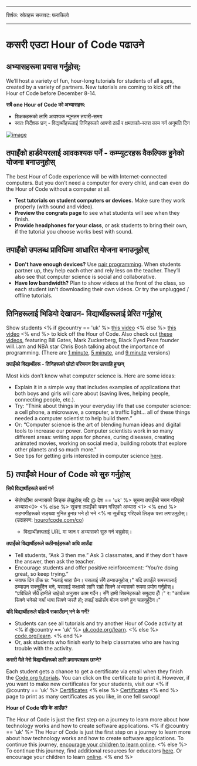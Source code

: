 * * *

शिर्षक: स्रोतहरू सजावट: फराकिलो

* * *

# कसरी एउटा Hour of Code पढाउने

## अभ्यासहरूमा प्रयास गर्नुहोस्:

We’ll host a variety of fun, hour-long tutorials for students of all ages, created by a variety of partners. New tutorials are coming to kick off the Hour of Code before December 8-14.

**सबै one Hour of Code को अभ्यासहरू:**

  * शिक्षकहरूको लागि आवश्यक न्यूनतम तयारी-समय
  * स्वतः निर्देशक छन् - विद्यार्थीहरूलाई तिनिहरूको आफ्नो ठाउँ र क्षमताको-स्तरा काम गर्न अनुमति दिन 

[![image](http://code.org/images/tutorials.png)](http://code.org/learn)

## तपाइँको हार्डवेयरलाई आवकश्यक पर्ने - कम्प्युटरहरू वैकल्पिक हुनेको योजना बनाउनुहोस्

The best Hour of Code experience will be with Internet-connected computers. But you don’t need a computer for every child, and can even do the Hour of Code without a computer at all.

  * **Test tutorials on student computers or devices.** Make sure they work properly (with sound and video).
  * **Preview the congrats page** to see what students will see when they finish. 
  * **Provide headphones for your class**, or ask students to bring their own, if the tutorial you choose works best with sound.

## तपाइँको उपलब्ध प्राविधिमा आधारित योजना बनाउनुहोस्

  * **Don't have enough devices?** Use [pair programming](http://www.ncwit.org/resources/pair-programming-box-power-collaborative-learning). When students partner up, they help each other and rely less on the teacher. They’ll also see that computer science is social and collaborative.
  * **Have low bandwidth?** Plan to show videos at the front of the class, so each student isn't downloading their own videos. Or try the unplugged / offline tutorials.

## तिनिहरूलाई भिडियो देखाउन- विद्यार्थीहरूलाई प्रेरित गर्नुहोस्

Show students <% if @country == 'uk' %> [this video](https://www.youtube.com/watch?v=96B5-JGA9EQ) <% else %> [this video](http://www.youtube.com/watch?v=FC5FbmsH4fw) <% end %> to kick off the Hour of Code. Also check out [these videos](http://youtube.com/codeorg), featuring Bill Gates, Mark Zuckerberg, Black Eyed Peas founder will.i.am and NBA star Chris Bosh talking about the importance of programming. (There are [1 minute](https://www.youtube.com/watch?v=qYZF6oIZtfc), [5 minute](https://www.youtube.com/watch?v=nKIu9yen5nc), and [9 minute](https://www.youtube.com/watch?v=dU1xS07N-FA) versions)

**तपाइँको विद्यार्थीहरू - तिनिहरूको छोटो परिचयन दिन उत्साहि हुन्छन्**

Most kids don’t know what computer science is. Here are some ideas:

  * Explain it in a simple way that includes examples of applications that both boys and girls will care about (saving lives, helping people, connecting people, etc.).
  * Try: "Think about things in your everyday life that use computer science: a cell phone, a microwave, a computer, a traffic light… all of these things needed a computer scientist to help build them.”
  * Or: “Computer science is the art of blending human ideas and digital tools to increase our power. Computer scientists work in so many different areas: writing apps for phones, curing diseases, creating animated movies, working on social media, building robots that explore other planets and so much more."
  * See tips for getting girls interested in computer science [here](http://code.org/girls). 

## 5) तपाइँको Hour of Code को सुरु गर्नुहोस्

**सिधै विद्यार्थीहरूले कार्य गर्न**

  * सेतोपटीमा अभ्यासको लिङ्क लेख्नुहोस् यदि @ देश == 'uk' %> सूचना तपाइँको चयन गरिएको अभ्यास<0> <% else %>  सूचना तपाइँको चयन गरिएको अभ्यास <1> <% end %> सहभागीहरूको सङ्ख्या मुनित हुनछ भने हो भने <% मा सूचीबद्ध गरिएको लिङ्क पत्ता लगाउनुहोस्। (उदाहरण: [hourofcode.com/co](http://code.org/learn)) </li> 
    
      * विद्यार्थीहरूलाई URL मा जान र अभ्यासको सुरु गर्न भन्नुहोस्।</ul> 
    
    **तपाइँको विद्यार्थीहरूले कठीनाईहरूको अघि आउँदा**
    
      * Tell students, “Ask 3 then me.” Ask 3 classmates, and if they don’t have the answer, then ask the teacher.
      * Encourage students and offer positive reinforcement: “You’re doing great, so keep trying.”
      * जवाफ दिन ठीक छ: "मलाई थाहा छैन। यसलाई सँगै ठम्याउनुहोस्।" यदि तपाइँले समस्यालाई ठम्याउन सक्नुहुँदैन भने, यसलाई कक्षाको लागि राम्रो सिक्ने अभ्यासको रूपमा प्रयोग गर्नुहोस्॥ "प्रविधिले सँधै हामीले चाहेको अनुसार काम गर्दैन। सँगै हामी सिक्नेहरूको समुदाय हौँ।" र: "कार्यक्रम सिक्ने भनेको नयाँ भाषा सिक्ने जस्तै हो; तपाइँ राम्रोसँग बोल्न सक्ने हुन चाहनुहुँदैन।"
    
    **यदि विद्यार्थीहरूले पहिल्यै सकाउँछन् भने के गर्ने?**
    
      * Students can see all tutorials and try another Hour of Code activity at <% if @country == 'uk' %> [uk.code.org/learn](http://uk.code.org/learn). <% else %> [code.org/learn](http://code.org/learn). <% end %> 
      * Or, ask students who finish early to help classmates who are having trouble with the activity.
    
    **कसरी मैले मेरो विद्यार्थीहरूको लागि प्रमाणपत्रहरू छाप्ने?**
    
    Each student gets a chance to get a certificate via email when they finish the [Code.org tutorials](http://studio.code.org). You can click on the certificate to print it. However, if you want to make new certificates for your students, visit our <% if @country == 'uk' %> [Certificates](http://uk.code.org/certificates) <% else %> [Certificates](http://code.org/certificates) <% end %> page to print as many certificates as you like, in one fell swoop!
    
    **Hour of Code पछि के आउँछ?**
    
    The Hour of Code is just the first step on a journey to learn more about how technology works and how to create software applications. <% if @country == 'uk' %> The Hour of Code is just the first step on a journey to learn more about how technology works and how to create software applications. To continue this journey, [encourage your children to learn online](http://uk.code.org/learn/beyond). <% else %> To continue this journey, find additional resources for educators [here](http://code.org/educate). Or encourage your children to learn [online](http://code.org/learn/beyond). <% end %>